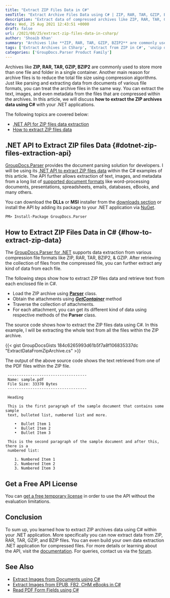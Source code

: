 ```yaml
---
title: "Extract ZIP Files Data in C#"
seoTitle: "Extract Archive Files Data using C# | ZIP, RAR, TAR, GZIP, BZIP2"
description: "Extract data of compressed archives like ZIP, RAR, TAR, GZIP, BZIP2 files using C# in .NET application. Parse archives and extract whole text within files."
date: Wed, 25 Aug 2021 12:43:51 +0000
draft: false
url: /2021/08/25/extract-zip-files-data-in-csharp/
author: 'Shoaib Khan'
summary: "Archives like **ZIP, RAR, TAR, GZIP, BZIP2** are commonly used to store more than one file and folder in a single container. Another main reason for archive files is to reduce the total file size using compression algorithms. Just like parsing and extracting data from documents of various file formats, you can treat the archive files in the same way. You can extract the text, images, and even metadata from the files that are compressed within the archives. In this article, we will discuss **how to extract the ZIP archives data using C#** with your .NET applications."
tags: ['Extract Archives in CSharp', 'Extract from ZIP in C#', 'unzip data in C#']
categories: ['GroupDocs.Parser Product Family']
---
```


Archives like **ZIP, RAR, TAR, GZIP, BZIP2** are commonly used to store more than one file and folder in a single container. Another main reason for archive files is to reduce the total file size using compression algorithms. Just like parsing and extracting data from documents of various file formats, you can treat the archive files in the same way. You can extract the text, images, and even metadata from the files that are compressed within the archives. In this article, we will discuss **how to extract the ZIP archives data using C#** with your .NET applications.

The following topics are covered below:

*   [.NET API for ZIP files data extraction][1]
*   [How to extract ZIP files data][2]

## .NET API to Extract ZIP files Data {#dotnet-zip-files-extraction-api}

[GroupDocs.Parser][3] provides the document parsing solution for developers. I will be using its [.NET API to extract ZIP files data][4] within the C# examples of this article. The API further allows extraction of text, images, and metadata from a long list of [supported document formats][5] like word-processing documents, presentations, spreadsheets, emails, databases, eBooks, and many others.

You can download the **DLLs** or **MSI** installer from the [downloads section][6] or install the API by adding its package to your .NET application via [NuGet][7].

```
PM> Install-Package GroupDocs.Parser
```

## How to Extract ZIP Files Data in C# {#how-to-extract-zip-data}

The [GroupDocs.Parser for .NET][8] supports data extraction from various compression file formats like ZIP, RAR, TAR, BZIP2, & GZIP. After retrieving the collection of files from the compressed file, you can further extract any kind of data from each file.

The following steps show how to extract ZIP files data and retrieve text from each enclosed file in C#.

*   Load the ZIP archive using **[Parser][9]** class.
*   Obtain the attachments using **_[GetContainer][10]_** method
*   Traverse the collection of attachments.
*   For each attachment, you can get its different kind of data using respective methods of the **Parser** class.

The source code shows how to extract the ZIP files data using C#. In this example, I will be extracting the whole text from all the files within the ZIP archive.

{{< gist GroupDocsGists 184c6265993d61b5f7a8f106835337dc "ExtractDataFromZipArchive.cs" >}}

The output of the above source code shows the text retrieved from one of the PDF files within the ZIP file.

```
 -----------------------------------
 Name: sample.pdf
 File Size: 33370 Bytes
 -----------------------------------

 Heading

 This is the first paragraph of the sample document that contains some sample
 text, bulleted list, numbered list and more.

    •  Bullet Item 1
    •  Bullet Item 2
    •  Bullet Item 3
 
 This is the second paragraph of the sample document and after this, there is a
 numbered list: 

    1. Numbered Item 1
    2. Numbered Item 2
    3. Numbered Item 3 
```

## Get a Free API License

You can [get a free temporary license][11] in order to use the API without the evaluation limitations.

## Conclusion

To sum up, you learned how to extract ZIP archives data using C# within your .NET application. More specifically you can now extract data from ZIP, RAR, TAR, GZIP, and BZIP files. You can even build your own data extraction .NET application for compressed files. For more details or learning about the API, visit the [documentation][12]. For queries, contact us via the [forum][13].

## See Also

*   [Extract Images from Documents using C#][14]
*   [Extract Images from EPUB, FB2, CHM eBooks in C#][15]
*   [Read PDF Form Fields using C#][16]







[1]: #dotnet-zip-files-extraction-api
[2]: #how-to-extract-zip-data
[3]: https://products.groupdocs.com/parser/
[4]: https://products.groupdocs.com/parser/net/
[5]: https://docs.groupdocs.com/parser/net/supported-document-formats/
[6]: https://downloads.groupdocs.com/parser
[7]: https://www.nuget.org/packages/groupdocs.parser
[8]: https://products.groupdocs.com/parser/net/
[9]: https://apireference.groupdocs.com/parser/net/groupdocs.parser/parser
[10]: https://apireference.groupdocs.com/parser/net/groupdocs.parser/parser/methods/getcontainer
[11]: https://purchase.groupdocs.com/temporary-license
[12]: https://docs.groupdocs.com/parser/
[13]: https://forum.groupdocs.com/
[14]: https://blog.groupdocs.com/2020/10/28/extract-images-from-pdf-word-excel-ppt-using-csharp/
[15]: https://blog.groupdocs.com/2021/02/26/extract-images-from-ebooks-in-csharp/
[16]: https://blog.groupdocs.com/2020/12/23/parse-and-extract-data-from-pdf-forms-in-csharp/


